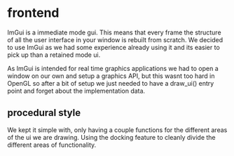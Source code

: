 # frontend
ImGui is a immediate mode gui. This means that every frame the structure of all the user interface in your window is rebuilt from scratch. We decided to use ImGui as we had some experience already using it and its easier to pick up than a retained mode ui.  

As ImGui is intended for real time graphics applications we had to open a window on our own and setup a graphics API, but this wasnt too hard in OpenGL so after a bit of setup we just needed to have a draw_ui() entry point and forget about the implementation data.  

## procedural style
We kept it simple with, only having a couple functions for the different areas of the ui we are drawing. Using the docking feature to cleanly divide the different areas of functionality.
